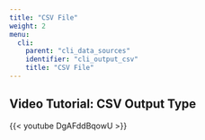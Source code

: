 ```yaml
---
title: "CSV File"
weight: 2
menu:
  cli:
    parent: "cli_data_sources"
    identifier: "cli_output_csv"
    title: "CSV File"
---
```


## Video Tutorial: CSV Output Type
{{< youtube DgAFddBqowU >}}